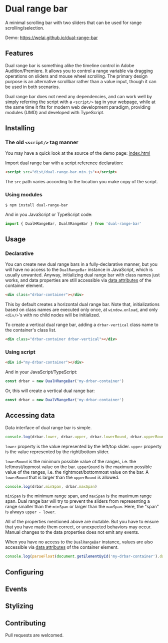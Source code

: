 # Dual range bar

A minimal scrolling bar with two sliders that can be used for range scrolling/selection.

Demo: https://welai.github.io/dual-range-bar

## Features

Dual range bar is something alike the timeline control in Adobe Audition/Premiere. It allows you to control a range variable via dragging operations on sliders and mouse wheel scrolling. The primary design purpose is an alternative scrollbar rather than a value input, though it can be used in both scenarios.

Dual range bar does not need any dependencies, and can work well by simply referring the script with a `<script/>` tag in your webpage, while at the same time it fits for modern web development paradigm, providing modules (UMD) and developed with TypeScript.

## Installing

### The old `<script/>` tag manner

You may have a quick look at the source of the demo page: [index.html](index.html)

Import dual range bar with a script reference declaration:

```html
<script src="dist/dual-range-bar.min.js"></script>
```

The `src` path varies according to the location you make copy of the script.

### Using modules

```
$ npm install dual-range-bar
```

And in you JavaScript or TypeScript code:

```javascript
import { DualHRangeBar, DualVRangeBar } from 'dual-range-bar'
```

## Usage

### Declarative

You can create new dual range bars in a fully-declarative manner, but you will have no access to the `DualRangeBar` instance in JavaScript, which is usually unwanted. Anyway, initializing dual range bar with class names just works, and data properties are still accessible via [data attributes](https://developer.mozilla.org/en-US/docs/Learn/HTML/Howto/Use_data_attributes) of the container element.

```html
<div class="drbar-container"></div>
```

This by default creates a horizontal dual range bar. Note that, initializations based on class names are executed only once, at `window.onload`, and only `<div/>`'s with no child nodes will be initialized. 

To create a vertical dual range bar, adding a `drbar-vertical` class name to the container's class list.

```html
<div class="drbar-container drbar-vertical"></div>
```

### Using script

```html
<div id="my-drbar-container"></div>
```

And in your JavaScript/TypeScript:

```javascript
const drbar = new DualHRangeBar('my-drbar-container')
```

Or, this will create a vertical dual range bar:

```javascript
const drbar = new DualVRangeBar('my-drbar-container')
```

## Accessing data

Data interface of dual range bar is simple. 

```javascript
console.log(drbar.lower, drbar.upper, drbar.lowerBound, drbar.upperBound)
```

`lower` property is the value represented by the left/top slider. `upper` property is the value represented by the right/bottom slider.

`lowerBound` is the minimum possible value of the ranges, i.e. the leftmost/topmost value on the bar. `upperBound` is the maximum possible value of the ranges, i.e. the rightmost/bottommost value on the bar. A `lowerBound` that is larger than the `upperBound` is allowed.

```javascript
console.log(drbar.minSpan, drbar.maxSpan)
```

`minSpan` is the minimum range span, and `maxSpan` is the maximum range span. Dual range bar will try to prevent the sliders from representing a range smaller than the `minSpan` or larger than the `maxSpan`. Here, the "span" is always `upper - lower`.

All of the properties mentioned above are mutable. But you have to ensure that you have made them correct, or unexpected behaviors may occur. Manual changes to the data properties does not emit any events.

When you have no access to the `DualRangeBar` instance, values are also accessible via [data attributes](https://developer.mozilla.org/en-US/docs/Learn/HTML/Howto/Use_data_attributes) of the container element.

```javascript
console.log(parseFloat(document.getElementById('my-drbar-container').dataset.lowerBound))
```

## Configuring

## Events

## Stylizing

## Contributing

Pull requests are welcomed.
